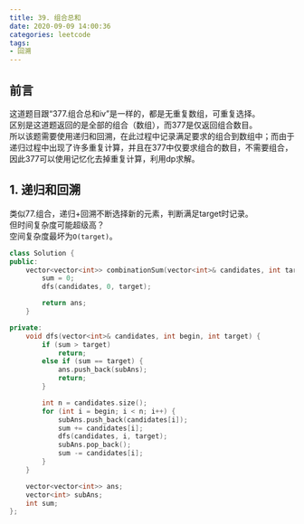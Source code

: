 ```yaml
---
title: 39. 组合总和
date: 2020-09-09 14:00:36
categories: leetcode
tags: 
- 回溯
---
```

## 前言
这道题目跟“377.组合总和iv”是一样的，都是无重复数组，可重复选择。  
区别是这道题返回的是全部的组合（数组），而377是仅返回组合数目。  
所以该题需要使用递归和回溯，在此过程中记录满足要求的组合到数组中；而由于递归过程中出现了许多重复计算，并且在377中仅要求组合的数目，不需要组合，因此377可以使用记忆化去掉重复计算，利用dp求解。  
  
## 1. 递归和回溯
类似77.组合，递归+回溯不断选择新的元素，判断满足target时记录。  
但时间复杂度可能超级高？  
空间复杂度最坏为`O(target)`。  
```cpp
class Solution {
public:
    vector<vector<int>> combinationSum(vector<int>& candidates, int target) {
        sum = 0;
        dfs(candidates, 0, target);

        return ans;
    }

private:
    void dfs(vector<int>& candidates, int begin, int target) {
        if (sum > target)
            return;
        else if (sum == target) {
            ans.push_back(subAns);
            return;
        }

        int n = candidates.size();
        for (int i = begin; i < n; i++) {
            subAns.push_back(candidates[i]);
            sum += candidates[i];
            dfs(candidates, i, target);
            subAns.pop_back();
            sum -= candidates[i];
        }
    }

    vector<vector<int>> ans;
    vector<int> subAns;
    int sum;
};
```